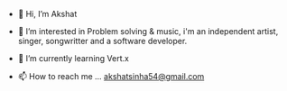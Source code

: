- 👋 Hi, I’m Akshat
- 👀 I’m interested in Problem solving & music, i'm an independent artist, singer, songwritter and a software developer.
- 🌱 I’m currently learning Vert.x

- 📫 How to reach me ... akshatsinha54@gmail.com

<!---
KNiF316/KNiF316 is a ✨ special ✨ repository because its `README.md` (this file) appears on your GitHub profile.
You can click the Preview link to take a look at your changes.
--->
